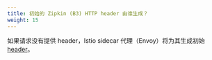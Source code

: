 ```yaml
---
title: 初始的 Zipkin (B3) HTTP header 由谁生成？
weight: 15
---
```


如果请求没有提供 header，Istio sidecar 代理（Envoy）将为其生成初始 [header](https://www.envoyproxy.io/docs/envoy/latest/configuration/http/http_conn_man/headers#x-request-id)。